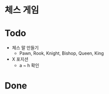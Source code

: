 # 체스 게임
# Todo
* 체스 말 만들기
    * Pawn, Rook, Knight, Bishop, Queen, King
* X 포지션
    * a ~ h 확인
# Done
